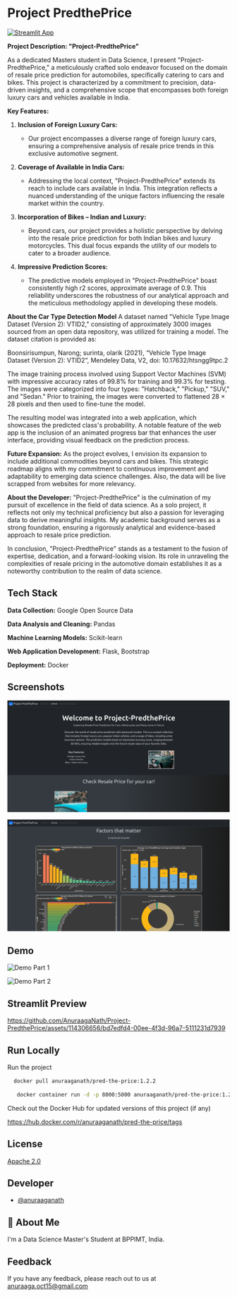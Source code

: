 
# Project PredthePrice

[![Streamlit App](https://static.streamlit.io/badges/streamlit_badge_black_white.svg)](https://project-predtheprice.streamlit.app/)



**Project Description: "Project-PredthePrice"**

As a dedicated Masters student in Data Science, I present "Project-PredthePrice," a meticulously crafted solo endeavor focused on the domain of resale price prediction for automobiles, specifically catering to cars and bikes. This project is characterized by a commitment to precision, data-driven insights, and a comprehensive scope that encompasses both foreign luxury cars and vehicles available in India.

**Key Features:**

1. **Inclusion of Foreign Luxury Cars:**
   - Our project encompasses a diverse range of foreign luxury cars, ensuring a comprehensive analysis of resale price trends in this exclusive automotive segment.

2. **Coverage of Available in India Cars:**
   - Addressing the local context, "Project-PredthePrice" extends its reach to include cars available in India. This integration reflects a nuanced understanding of the unique factors influencing the resale market within the country.

3. **Incorporation of Bikes – Indian and Luxury:**
   - Beyond cars, our project provides a holistic perspective by delving into the resale price prediction for both Indian bikes and luxury motorcycles. This dual focus expands the utility of our models to cater to a broader audience.

4. **Impressive Prediction Scores:**
   - The predictive models employed in "Project-PredthePrice" boast consistently high r2 scores, approximate average of 0.9. This reliability underscores the robustness of our analytical approach and the meticulous methodology applied in developing these models.

**About the Car Type Detection Model**
A dataset named "Vehicle Type Image Dataset (Version 2): VTID2," consisting of approximately 3000 images sourced from an open data repository, was utilized for training a model. The dataset citation is provided as:

Boonsirisumpun, Narong; surinta, olarik (2021), “Vehicle Type Image Dataset (Version 2): VTID2”, Mendeley Data, V2, doi: 10.17632/htsngg9tpc.2

The image training process involved using Support Vector Machines (SVM) with impressive accuracy rates of 99.8% for training and 99.3% for testing. The images were categorized into four types: "Hatchback," "Pickup," "SUV," and "Sedan." Prior to training, the images were converted to flattened 28 × 28 pixels and then used to fine-tune the model.

The resulting model was integrated into a web application, which showcases the predicted class's probability. A notable feature of the web app is the inclusion of an animated progress bar that enhances the user interface, providing visual feedback on the prediction process.

**Future Expansion:**
As the project evolves, I envision its expansion to include additional commodities beyond cars and bikes. This strategic roadmap aligns with my commitment to continuous improvement and adaptability to emerging data science challenges. Also, the data will be live scrapped from websites for more relevancy.

**About the Developer:**
"Project-PredthePrice" is the culmination of my pursuit of excellence in the field of data science. As a solo project, it reflects not only my technical proficiency but also a passion for leveraging data to derive meaningful insights. My academic background serves as a strong foundation, ensuring a rigorously analytical and evidence-based approach to resale price prediction.

In conclusion, "Project-PredthePrice" stands as a testament to the fusion of expertise, dedication, and a forward-looking vision. Its role in unraveling the complexities of resale pricing in the automotive domain establishes it as a noteworthy contribution to the realm of data science.

## Tech Stack

**Data Collection:** Google Open Source Data

**Data Analysis and Cleaning:** Pandas

**Machine Learning Models:** Scikit-learn

**Web Application Development:** Flask, Bootstrap

**Deployment:** Docker
## Screenshots

![App Screenshot 1](https://github.com/AnuraagaNath/Project-PredthePrice/blob/main/docker/static/img/Screenshot%20from%202023-12-23%2019-17-45.png?raw=true)

![App Screenshot 2](https://github.com/AnuraagaNath/Project-PredthePrice/blob/main/docker/static/img/Screenshot%20from%202023-12-23%2019-18-10.png?raw=true)


## Demo

![Demo Part 1](https://github.com/AnuraagaNath/Project-PredthePrice/assets/114306656/b3c8cd0c-be67-465c-b9f0-6c610b81f171)


![Demo Part 2](https://github.com/AnuraagaNath/Project-PredthePrice/assets/114306656/e9476e06-0e44-4ae4-922a-51b99f24841f)

## Streamlit Preview
https://github.com/AnuraagaNath/Project-PredthePrice/assets/114306656/bd7edfd4-00ee-4f3d-96a7-5111231d7939

## Run Locally

Run the project

```bash
  docker pull anuraaganath/pred-the-price:1.2.2
```
```bash
   docker container run -d -p 8000:5000 anuraaganath/pred-the-price:1.2.2
```
Check out the Docker Hub for updated versions of this project (if any)

https://hub.docker.com/r/anuraaganath/pred-the-price/tags



## License

[Apache 2.0](https://choosealicense.com/licenses/apache-2.0/)


## Developer

- [@anuraaganath](https://www.github.com/anuraaganath)


## 🚀 About Me
I'm a Data Science Master's Student at BPPIMT, India.


## Feedback

If you have any feedback, please reach out to us at anuraaga.oct15@gmail.com

